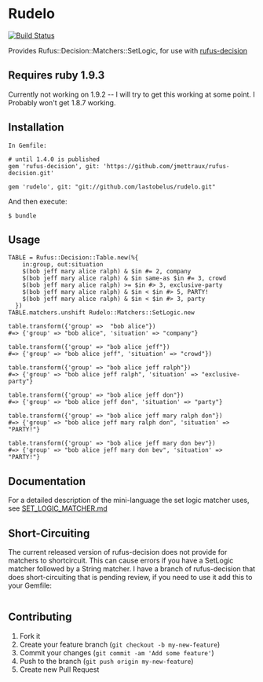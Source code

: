 # Rudelo
[![Build Status](https://travis-ci.org/lastobelus/rudelo.png)](https://travis-ci.org/lastobelus/rudelo)

Provides Rufus::Decision::Matchers::SetLogic, for use with [rufus-decision][1]

## Requires ruby 1.9.3
Currently not working on 1.9.2 -- I will try to get this working at some point. I Probably won't get 1.8.7 working.



## Installation

    In Gemfile:

    # until 1.4.0 is published
    gem 'rufus-decision', git: 'https://github.com/jmettraux/rufus-decision.git'

    gem 'rudelo', git: "git://github.com/lastobelus/rudelo.git"

And then execute:

    $ bundle

## Usage

    TABLE = Rufus::Decision::Table.new(%{
        in:group, out:situation
        $(bob jeff mary alice ralph) & $in #= 2, company
        $(bob jeff mary alice ralph) & $in same-as $in #= 3, crowd
        $(bob jeff mary alice ralph) >= $in #> 3, exclusive-party
        $(bob jeff mary alice ralph) & $in < $in #> 5, PARTY!
        $(bob jeff mary alice ralph) & $in < $in #> 3, party
      })
    TABLE.matchers.unshift Rudelo::Matchers::SetLogic.new

    table.transform({'group' =>  "bob alice"})
    #=> {'group' => "bob alice", 'situation' => "company"}

    table.transform({'group' => "bob alice jeff"})
    #=> {'group' => "bob alice jeff", 'situation' => "crowd"})

    table.transform({'group' => "bob alice jeff ralph"})
    #=> {'group' => "bob alice jeff ralph", 'situation' => "exclusive-party"}

    table.transform({'group' => "bob alice jeff don"})
    #=> {'group' => "bob alice jeff don", 'situation' => "party"}

    table.transform({'group' => "bob alice jeff mary ralph don"})
    #=> {'group' => "bob alice jeff mary ralph don", 'situation' => "PARTY!"}

    table.transform({'group' => "bob alice jeff mary don bev"})
    #=> {'group' => "bob alice jeff mary don bev", 'situation' => "PARTY!"}

## Documentation

For a detailed description of the mini-language the set logic matcher uses, see [SET_LOGIC_MATCHER.md][4]

## Short-Circuiting

The current released version of rufus-decision does not provide for matchers to shortcircuit. This can cause errors if you have a SetLogic matcher followed by a String matcher. I have a branch of rufus-decision that does short-circuiting that is pending review, if you need to use it add this to your Gemfile:

```gem 'rufus-decision', git: 'https://github.com/lastobelus/rufus-decision.git', branch: 'short_circuit_matchers'
```

## Contributing

1. Fork it
2. Create your feature branch (`git checkout -b my-new-feature`)
3. Commit your changes (`git commit -am 'Add some feature'`)
4. Push to the branch (`git push origin my-new-feature`)
5. Create new Pull Request


[1]: https://github.com/jmettraux/rufus-decision
[2]: https://github.com/lastobelus/rufus-decision/tree/pluggable_matchers
[3]: https://github.com/lastobelus/rufus-decision
[4]: https://github.com/lastobelus/rudelo/tree/SET_LOGIC_MATCHER.md